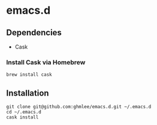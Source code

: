 # emacs.d

## Dependencies

* Cask

### Install Cask via Homebrew

```
brew install cask
```

## Installation

```
git clone git@github.com:ghmlee/emacs.d.git ~/.emacs.d
cd ~/.emacs.d
cask install
```